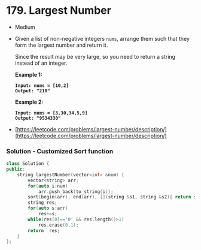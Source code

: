 # 179. Largest Number

* Medium
*   Given a list of non-negative integers `nums`, arrange them such that they form the largest number and return it.

    Since the result may be very large, so you need to return a string instead of an integer.

    &#x20;

    **Example 1:**

    <pre><code><strong>Input: nums = [10,2]
    </strong><strong>Output: "210"
    </strong></code></pre>

    **Example 2:**

    <pre><code><strong>Input: nums = [3,30,34,5,9]
    </strong><strong>Output: "9534330"
    </strong></code></pre>
* [https://leetcode.com/problems/largest-number/description/](https://leetcode.com/problems/largest-number/description/)

### Solution - Customized Sort function

```cpp
class Solution {
public:
    string largestNumber(vector<int> &num) {
        vector<string> arr;
        for(auto i:num)
            arr.push_back(to_string(i));
        sort(begin(arr), end(arr), [](string &s1, string &s2){ return s1+s2>s2+s1; });
        string res;
        for(auto s:arr)
            res+=s;
        while(res[0]=='0' && res.length()>1)
            res.erase(0,1);
        return  res;
    }
};
```

